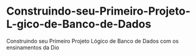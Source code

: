 # Construindo-seu-Primeiro-Projeto-L-gico-de-Banco-de-Dados
Construindo seu Primeiro Projeto Lógico de Banco de Dados com os ensinamentos da Dio

